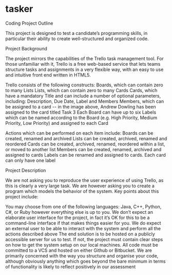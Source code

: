 tasker
======
Coding Project Outline

This project is designed to test a candidate’s programming skills, in particular their ability to create well-structured and organized code.

Project Background

The project mirrors the capabilities of the Trello task management tool. For those unfamiliar with it, Trello is a free web-based service that lets teams structure tasks and assignments in a very flexible way, with an easy to use and intuitive front end written in HTML5.

Trello consists of the following constructs:
Boards, which can contain zero to many Lists
Lists, which can contain zero to many Cards
Cards, which have a mandatory Title and can include a number of optional parameters, including: Description, Due Date, Label and Members
Members, which can be assigned to a card -- in the image above, Andrew Dowling has been assigned to the card titled Task 3
Each Board can have up to six Labels which can be named according to the Board (e.g. High Priority, Medium Priority, Low Priority) and assigned to each Card

Actions which can be performed on each item include:
Boards can be created, renamed and archived
Lists can be created, archived, renamed and reordered
Cards can be created, archived, renamed, reordered within a list, or moved to another list
Members can be created, renamed, archived and assigned to cards
Labels can be renamed and assigned to cards. Each card can only have one label

Project Description

We are not asking you to reproduce the user experience of using Trello, as this is clearly a very large task. We are however asking you to create a program which models the behavior of the system. Key points about this project include:

You may choose from one of the following languages: Java, C++, Python, C#, or Ruby however everything else is up to you.
We don’t expect an elaborate user interface for the project, in fact it’s OK for this to be a command-line interface if that makes things easier for you.
We do expect an external user to be able to interact with the system and perform all the actions described above
The end solution is to be hosted on a publicly accessible server for us to test. If not, the project must contain clear steps on how to get the system setup on our local machines.
All code must be committed to a VCS and hosted on either Github or Bitbucket.
We are primarily concerned with the way you structure and organise your code, although obviously anything which goes beyond the bare minimum in terms of functionality is likely to reflect positively in our assessment

